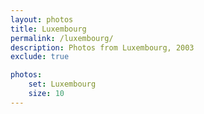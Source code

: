 ```yaml
---
layout: photos
title: Luxembourg
permalink: /luxembourg/
description: Photos from Luxembourg, 2003
exclude: true

photos:
    set: Luxembourg
    size: 10
---
```



